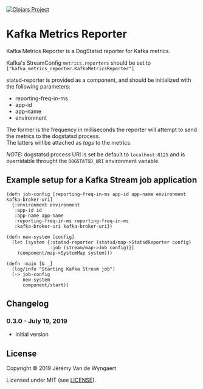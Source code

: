 [![Clojars Project](https://img.shields.io/clojars/v/kafka_metrics_reporter.svg)](https://clojars.org/kafka_metrics_reporter)

# Kafka Metrics Reporter

Kafka Metrics Reporter is a DogStatsd reporter for Kafka metrics.

Kafka's StreamConfig `metrics.reporters` should be set to `["kafka_metrics_reporter.KafkaMetricsReporter"]`

statsd-reporter is provided as a component, and should be initialized with the following parameters:
- reporting-freq-in-ms
- app-id
- app-name 
- environment

The former is the frequency in milliseconds the reporter will attempt to send the metrics to the dogstatsd process.  
The latters will be attached as _tags_ to the metrics.

*NOTE:* dogstatsd process URI is set be default to `localhost:8125` and is overridable throught the `DOGSTATSD_URI` environment variable.

## Example setup for a Kafka Stream job application

```
(defn job-config [reporting-freq-in-ms app-id app-name environment kafka-broker-uri]
  {:environment environment
   :app-id id
   :app-name app-name
   :reporting-freq-in-ms reporting-freq-in-ms
   :kafka-broker-uri kafka-broker-uri})

(defn new-system [config]
  (let [system {:statsd-reporter (statsd/map->StatsdReporter config)
                :job (stream/map->Job config)}]
    (component/map->SystemMap system)))

(defn -main [& _]
  (log/info "Starting Kafka Stream job")
  (-> job-config
      new-system
      component/start))
```

## Changelog

### 0.3.0 - July 19, 2019

- Initial version

## License

Copyright © 2019 Jérémy Van de Wyngaert

Licensed under MIT (see [LICENSE](LICENSE)).
